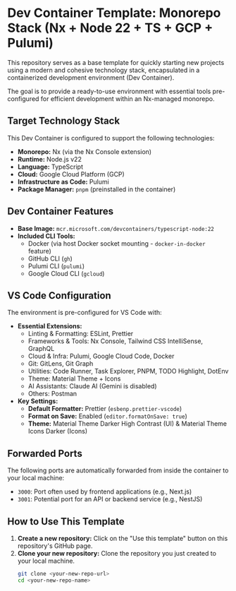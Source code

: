 # Dev Container Template: Monorepo Stack (Nx + Node 22 + TS + GCP + Pulumi)

This repository serves as a base template for quickly starting new projects using a modern and cohesive technology stack, encapsulated in a containerized development environment (Dev Container).

The goal is to provide a ready-to-use environment with essential tools pre-configured for efficient development within an Nx-managed monorepo.

## Target Technology Stack

This Dev Container is configured to support the following technologies:

- **Monorepo:** Nx (via the Nx Console extension)
- **Runtime:** Node.js v22
- **Language:** TypeScript
- **Cloud:** Google Cloud Platform (GCP)
- **Infrastructure as Code:** Pulumi
- **Package Manager:** `pnpm` (preinstalled in the container)

## Dev Container Features

- **Base Image:** `mcr.microsoft.com/devcontainers/typescript-node:22`
- **Included CLI Tools:**
  - Docker (via host Docker socket mounting - `docker-in-docker` feature)
  - GitHub CLI (`gh`)
  - Pulumi CLI (`pulumi`)
  - Google Cloud CLI (`gcloud`)

## VS Code Configuration

The environment is pre-configured for VS Code with:

- **Essential Extensions:**
  - Linting & Formatting: ESLint, Prettier
  - Frameworks & Tools: Nx Console, Tailwind CSS IntelliSense, GraphQL
  - Cloud & Infra: Pulumi, Google Cloud Code, Docker
  - Git: GitLens, Git Graph
  - Utilities: Code Runner, Task Explorer, PNPM, TODO Highlight, DotEnv
  - Theme: Material Theme + Icons
  - AI Assistants: Claude AI (Gemini is disabled)
  - Others: Postman
- **Key Settings:**
  - **Default Formatter:** Prettier (`esbenp.prettier-vscode`)
  - **Format on Save:** Enabled (`editor.formatOnSave: true`)
  - **Theme:** Material Theme Darker High Contrast (UI) & Material Theme Icons Darker (Icons)

## Forwarded Ports

The following ports are automatically forwarded from inside the container to your local machine:

- `3000`: Port often used by frontend applications (e.g., Next.js)
- `3001`: Potential port for an API or backend service (e.g., NestJS)

## How to Use This Template

1.  **Create a new repository:** Click on the "Use this template" button on this repository's GitHub page.
2.  **Clone your new repository:** Clone the repository you just created to your local machine.
    ```bash
    git clone <your-new-repo-url>
    cd <your-new-repo-name>
    ```
